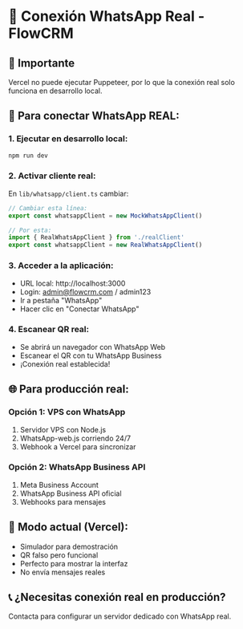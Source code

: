 # 📱 Conexión WhatsApp Real - FlowCRM

## 🚨 Importante
Vercel no puede ejecutar Puppeteer, por lo que la conexión real solo funciona en desarrollo local.

## 🔧 Para conectar WhatsApp REAL:

### 1. Ejecutar en desarrollo local:
```bash
npm run dev
```

### 2. Activar cliente real:
En `lib/whatsapp/client.ts` cambiar:
```typescript
// Cambiar esta línea:
export const whatsappClient = new MockWhatsAppClient()

// Por esta:
import { RealWhatsAppClient } from './realClient'
export const whatsappClient = new RealWhatsAppClient()
```

### 3. Acceder a la aplicación:
- URL local: http://localhost:3000
- Login: admin@flowcrm.com / admin123
- Ir a pestaña "WhatsApp"
- Hacer clic en "Conectar WhatsApp"

### 4. Escanear QR real:
- Se abrirá un navegador con WhatsApp Web
- Escanear el QR con tu WhatsApp Business
- ¡Conexión real establecida!

## 🌐 Para producción real:

### Opción 1: VPS con WhatsApp
1. Servidor VPS con Node.js
2. WhatsApp-web.js corriendo 24/7
3. Webhook a Vercel para sincronizar

### Opción 2: WhatsApp Business API
1. Meta Business Account
2. WhatsApp Business API oficial
3. Webhooks para mensajes

## 🧪 Modo actual (Vercel):
- Simulador para demostración
- QR falso pero funcional
- Perfecto para mostrar la interfaz
- No envía mensajes reales

## 📞 ¿Necesitas conexión real en producción?
Contacta para configurar un servidor dedicado con WhatsApp real.